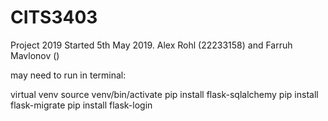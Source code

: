 # CITS3403
Project 2019
Started 5th May 2019. Alex Rohl (22233158) and Farruh Mavlonov ()

may need to run in terminal:

virtual venv
source venv/bin/activate
pip install flask-sqlalchemy
pip install flask-migrate
pip install flask-login
